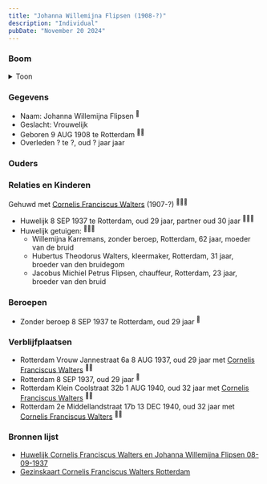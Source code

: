 ```yaml
---
title: "Johanna Willemijna Flipsen (1908-?)"
description: "Individual"
pubDate: "November 20 2024"
---
```


### Boom
<details><summary>Toon</summary>

![test](https://www.plantuml.com/plantuml/svg/bPBBQiD034NtynKYMNGLS6j27fWyiKkx2cbBbc7iKUEfvs56Ou89-VTE4jDqLUXEN5rT7OGMvBdpZLQCAcbgxhY6d1VLmTd6YBLLre5tt51eeV6ib0AXaAvGUAjHrxu5ZJf7HpU9F3gqlgsH_Kej52U24mE0bNK2tNifYyeWKP9eBiri1Z4xC_O0c-igOkmsqdkr9JU6mqugXLf-XJ9JiYOqFU04Br4KZKVmazBFLccSnc7LwLEY4cT8fZdFstrklLSudS44bX_Fy3Y9nh0D6Zh1zIypLOrIUsx4ld2MABS1CapDONxXww3MrXbKaY0Broaa5Gt1ZgiGHdUg8K0_ZRDXjlg39evWkTbUS4R_n-beakaHXP3c41fZU4it8IuUNK6o0F8qXhwIXzAtg9Gz1fWpwyus67GErX7V1RP08y9hV0C0)
</details>

### Gegevens
- Naam: Johanna Willemijna Flipsen <sup><a href="../s00107/" style="text-decoration:none" title="Huwelijk Cornelis Franciscus Walters en Johanna Willemijna Flipsen 08-09-1937">:link:</a></sup>
- Geslacht: Vrouwelijk
- Geboren 9 AUG 1908 te Rotterdam <sup><a href="../s00107/" style="text-decoration:none" title="Huwelijk Cornelis Franciscus Walters en Johanna Willemijna Flipsen 08-09-1937">:link:</a><a href="../s00237/" style="text-decoration:none" title="Gezinskaart Cornelis Franciscus Walters Rotterdam">:link:</a></sup>
- Overleden ? te ?, oud ? jaar jaar 

### Ouders

### Relaties en Kinderen

Gehuwd met [Cornelis Franciscus Walters](../i00085/) (1907-?) <sup><a href="../s00107/" style="text-decoration:none" title="Huwelijk Cornelis Franciscus Walters en Johanna Willemijna Flipsen 08-09-1937">:link:</a><a href="../s00235/" style="text-decoration:none" title="Gezinskaart Theodorus Hubertus Walters Rotterdam">:link:</a><a href="../s00237/" style="text-decoration:none" title="Gezinskaart Cornelis Franciscus Walters Rotterdam">:link:</a></sup>
- Huwelijk 8 SEP 1937 te Rotterdam, oud 29 jaar, partner oud 30 jaar <sup><a href="../s00107/" style="text-decoration:none" title="Huwelijk Cornelis Franciscus Walters en Johanna Willemijna Flipsen 08-09-1937">:link:</a><a href="../s00235/" style="text-decoration:none" title="Gezinskaart Theodorus Hubertus Walters Rotterdam">:link:</a><a href="../s00237/" style="text-decoration:none" title="Gezinskaart Cornelis Franciscus Walters Rotterdam">:link:</a></sup>
- Huwelijk getuigen:  <sup><a href="../s00107/" style="text-decoration:none" title="Huwelijk Cornelis Franciscus Walters en Johanna Willemijna Flipsen 08-09-1937">:link:</a><a href="../s00235/" style="text-decoration:none" title="Gezinskaart Theodorus Hubertus Walters Rotterdam">:link:</a><a href="../s00237/" style="text-decoration:none" title="Gezinskaart Cornelis Franciscus Walters Rotterdam">:link:</a></sup>
  - Willemijna Karremans, zonder beroep, Rotterdam, 62 jaar, moeder van de bruid
  - Hubertus Theodorus Walters, kleermaker, Rotterdam, 31 jaar, broeder van den bruidegom
  - Jacobus Michiel Petrus Flipsen, chauffeur, Rotterdam, 23 jaar, broeder van den bruid

### Beroepen
- Zonder beroep 8 SEP 1937 te Rotterdam, oud 29 jaar <sup><a href="../s00107/" style="text-decoration:none" title="Huwelijk Cornelis Franciscus Walters en Johanna Willemijna Flipsen 08-09-1937">:link:</a></sup>

### Verblijfplaatsen
- Rotterdam Vrouw Jannestraat 6a 8 AUG 1937, oud 29 jaar met [Cornelis Franciscus Walters](../i00085/) <sup><a href="../s00237/" style="text-decoration:none" title="Gezinskaart Cornelis Franciscus Walters Rotterdam">:link:</a><a href="../s00235/" style="text-decoration:none" title="Gezinskaart Theodorus Hubertus Walters Rotterdam">:link:</a></sup>
- Rotterdam  8 SEP 1937, oud 29 jaar  <sup><a href="../s00107/" style="text-decoration:none" title="Huwelijk Cornelis Franciscus Walters en Johanna Willemijna Flipsen 08-09-1937">:link:</a></sup>
- Rotterdam Klein Coolstraat 32b 1 AUG 1940, oud 32 jaar met [Cornelis Franciscus Walters](../i00085/) <sup><a href="../s00237/" style="text-decoration:none" title="Gezinskaart Cornelis Franciscus Walters Rotterdam">:link:</a><a href="../s00235/" style="text-decoration:none" title="Gezinskaart Theodorus Hubertus Walters Rotterdam">:link:</a></sup>
- Rotterdam 2e Middellandstraat 17b 13 DEC 1940, oud 32 jaar met [Cornelis Franciscus Walters](../i00085/) <sup><a href="../s00237/" style="text-decoration:none" title="Gezinskaart Cornelis Franciscus Walters Rotterdam">:link:</a><a href="../s00235/" style="text-decoration:none" title="Gezinskaart Theodorus Hubertus Walters Rotterdam">:link:</a></sup>

### Bronnen lijst
- [Huwelijk Cornelis Franciscus Walters en Johanna Willemijna Flipsen 08-09-1937](../s00107/)
- [Gezinskaart Cornelis Franciscus Walters Rotterdam](../s00237/)